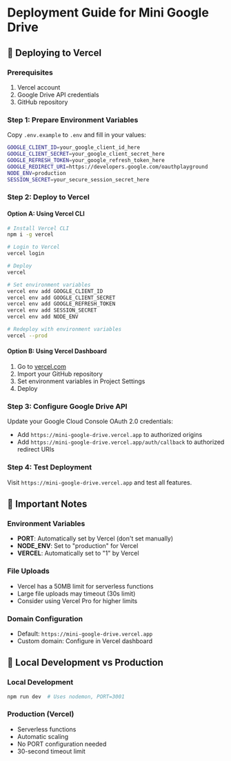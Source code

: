 # Deployment Guide for Mini Google Drive

## 🚀 Deploying to Vercel

### Prerequisites
1. Vercel account
2. Google Drive API credentials
3. GitHub repository

### Step 1: Prepare Environment Variables
Copy `.env.example` to `.env` and fill in your values:
```bash
GOOGLE_CLIENT_ID=your_google_client_id_here
GOOGLE_CLIENT_SECRET=your_google_client_secret_here
GOOGLE_REFRESH_TOKEN=your_google_refresh_token_here
GOOGLE_REDIRECT_URI=https://developers.google.com/oauthplayground
NODE_ENV=production
SESSION_SECRET=your_secure_session_secret_here
```

### Step 2: Deploy to Vercel

#### Option A: Using Vercel CLI
```bash
# Install Vercel CLI
npm i -g vercel

# Login to Vercel
vercel login

# Deploy
vercel

# Set environment variables
vercel env add GOOGLE_CLIENT_ID
vercel env add GOOGLE_CLIENT_SECRET
vercel env add GOOGLE_REFRESH_TOKEN
vercel env add SESSION_SECRET
vercel env add NODE_ENV

# Redeploy with environment variables
vercel --prod
```

#### Option B: Using Vercel Dashboard
1. Go to [vercel.com](https://vercel.com)
2. Import your GitHub repository
3. Set environment variables in Project Settings
4. Deploy

### Step 3: Configure Google Drive API
Update your Google Cloud Console OAuth 2.0 credentials:
- Add `https://mini-google-drive.vercel.app` to authorized origins
- Add `https://mini-google-drive.vercel.app/auth/callback` to authorized redirect URIs

### Step 4: Test Deployment
Visit `https://mini-google-drive.vercel.app` and test all features.

## 📝 Important Notes

### Environment Variables
- **PORT**: Automatically set by Vercel (don't set manually)
- **NODE_ENV**: Set to "production" for Vercel
- **VERCEL**: Automatically set to "1" by Vercel

### File Uploads
- Vercel has a 50MB limit for serverless functions
- Large file uploads may timeout (30s limit)
- Consider using Vercel Pro for higher limits

### Domain Configuration
- Default: `https://mini-google-drive.vercel.app`
- Custom domain: Configure in Vercel dashboard

## 🔧 Local Development vs Production

### Local Development
```bash
npm run dev  # Uses nodemon, PORT=3001
```

### Production (Vercel)
- Serverless functions
- Automatic scaling
- No PORT configuration needed
- 30-second timeout limit
